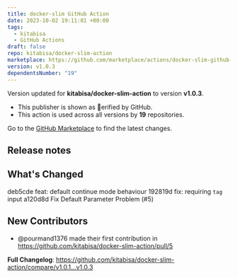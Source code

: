 ```yaml
---
title: docker-slim GitHub Action
date: 2023-10-02 19:11:01 +00:00
tags:
  - kitabisa
  - GitHub Actions
draft: false
repo: kitabisa/docker-slim-action
marketplace: https://github.com/marketplace/actions/docker-slim-github-action
version: v1.0.3
dependentsNumber: "19"
---
```



Version updated for **kitabisa/docker-slim-action** to version **v1.0.3**.
- This publisher is shown as erified by GitHub.
- This action is used across all versions by **19** repositories.

Go to the [GitHub Marketplace](https://github.com/marketplace/actions/docker-slim-github-action) to find the latest changes.

## Release notes

## What's Changed

deb5cde feat: default continue mode behaviour
192819d fix: requiring `tag` input
a120d8d Fix Default Parameter Problem (#5)

## New Contributors
* @pourmand1376 made their first contribution in https://github.com/kitabisa/docker-slim-action/pull/5

**Full Changelog**: https://github.com/kitabisa/docker-slim-action/compare/v1.0.1...v1.0.3
